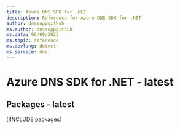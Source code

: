 ```yaml
---
title: Azure DNS SDK for .NET
description: Reference for Azure DNS SDK for .NET
author: dnssuppgithub
ms.author: dnssuppgithub
ms.data: 06/09/2023
ms.topic: reference
ms.devlang: dotnet
ms.service: dns
---
```

# Azure DNS SDK for .NET - latest
## Packages - latest
[!INCLUDE [packages](dns-index.md)]